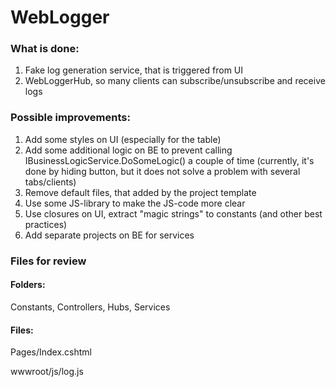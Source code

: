 # WebLogger

### What is done:
1. Fake log generation service, that is triggered from UI
2. WebLoggerHub, so many clients can subscribe/unsubscribe and receive logs

### Possible improvements:
1. Add some styles on UI (especially for the table)
2. Add some additional logic on BE to prevent calling IBusinessLogicService.DoSomeLogic() a couple of time (currently, it's done by hiding button, but it does not solve a problem with several tabs/clients)
3. Remove default files, that added by the project template
4. Use some JS-library to make the JS-code more clear
5. Use closures on UI, extract "magic strings" to constants (and other best practices)
6. Add separate projects on BE for services

### Files for review
#### Folders:
Constants, Controllers, Hubs, Services

#### Files:
Pages/Index.cshtml

wwwroot/js/log.js

